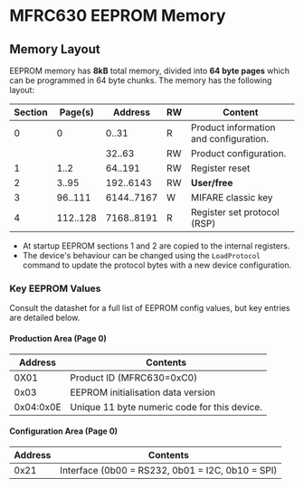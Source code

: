 # MFRC630 EEPROM Memory

## Memory Layout

EEPROM memory has **8kB** total memory, divided into **64 byte pages** which
can be programmed in 64 byte chunks. The memory has the following layout:

| Section | Page(s) | Address    | RW | Content                                |
|---------|---------|------------|----|----------------------------------------|
| 0       | 0       | 0..31      | R  | Product information and configuration. |
|         |         | 32..63     | RW | Product configuration.                 |
| 1       | 1..2    | 64..191    | RW | Register reset                         |
| 2       | 3..95   | 192..6143  | RW | **User/free**                          |
| 3       | 96..111 | 6144..7167 | W  | MIFARE classic key                     |
| 4       | 112..128| 7168..8191 | R  | Register set protocol (RSP)            |

* At startup EEPROM sections 1 and 2 are copied to the internal registers.
* The device's behaviour can be changed using the `LoadProtocol` command to
  update the protocol bytes with a new device configuration.

### Key EEPROM Values

Consult the datashet for a full list of EEPROM config values, but key entries
are detailed below.

#### Production Area (Page 0)

| Address   | Contents                                      |
|-----------|-----------------------------------------------|
| 0X01      | Product ID (MFRC630=0xC0)                     |
| 0x03      | EEPROM initialisation data version            |
| 0x04:0x0E | Unique 11 byte numeric code for this device.  |

#### Configuration Area (Page 0)

| Address   | Contents                                         |
|-----------|--------------------------------------------------|
| 0x21      | Interface (0b00 = RS232, 0b01 = I2C, 0b10 = SPI) |
